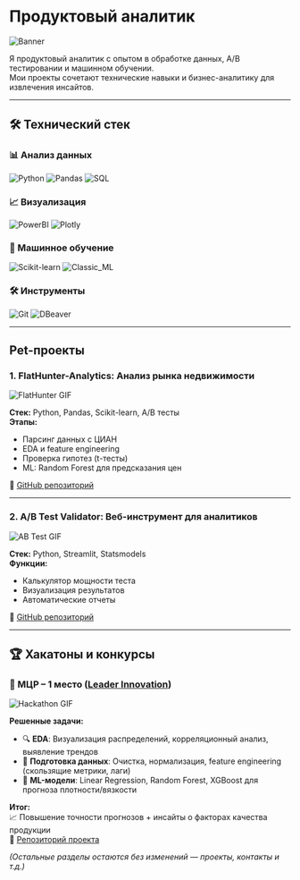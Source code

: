 # Продуктовый аналитик

![Banner](https://media.giphy.com/media/H4DjXQXamtTiIuCcRU/giphy.gif)

Я продуктовый аналитик с опытом в обработке данных, A/B тестировании и машинном обучении.  
Мои проекты сочетают технические навыки и бизнес-аналитику для извлечения инсайтов.


---

## 🛠 Технический стек

### 📊 Анализ данных
![Python](https://img.shields.io/badge/Python-3776AB?logo=python&logoColor=white)
![Pandas](https://img.shields.io/badge/Pandas-150458?logo=pandas&logoColor=white)
![SQL](https://img.shields.io/badge/SQL-4479A1?logo=postgresql&logoColor=white)

### 📈 Визуализация
![PowerBI](https://img.shields.io/badge/Power_BI-F2C811?logo=powerbi&logoColor=black)
![Plotly](https://img.shields.io/badge/Plotly-3F4F75?logo=plotly&logoColor=white)

### 🧮 Машинное обучение
![Scikit-learn](https://img.shields.io/badge/Scikit_learn-F7931E?logo=scikitlearn&logoColor=white)
![Classic_ML](https://img.shields.io/badge/Classic_ML-01AEF2?logo=ai&logoColor=white)

### 🛠 Инструменты
![Git](https://img.shields.io/badge/Git-F05032?logo=git&logoColor=white)
![DBeaver](https://img.shields.io/badge/DBeaver-4D4D4D?logo=dbeaver&logoColor=white)

---

## Pet-проекты

### 1. FlatHunter-Analytics: Анализ рынка недвижимости
![FlatHunter GIF](https://media.giphy.com/media/v1.Y2lkPTc5MGI3NjExcDl1Y3RlY2R4Z3V6b2VtY3NqYzVzZzJ6eG4xbmZ1aGJicDZ0ZyZlcD12MV9pbnRlcm5hbF9naWZfYnlfaWQmY3Q9Zw/H7CKd1GO6oiZQo8L5d/giphy.gif)

**Стек:** Python, Pandas, Scikit-learn, A/B тесты  
**Этапы:**
- Парсинг данных с ЦИАН
- EDA и feature engineering
- Проверка гипотез (t-тесты)
- ML: Random Forest для предсказания цен

🔗 [GitHub репозиторий](https://github.com/kap1anittt/FlatHunter-Analytics.git)

---

### 2. A/B Test Validator: Веб-инструмент для аналитиков
![AB Test GIF](https://media.giphy.com/media/v1.Y2lkPTc5MGI3NjExcDl1Y3RlY2R4Z3V6b2VtY3NqYzVzZzJ6eG4xbmZ1aGJicDZ0ZyZlcD12MV9pbnRlcm5hbF9naWZfYnlfaWQmY3Q9Zw/3o7TKsQ8UQ1hqjPjWM/giphy.gif)

**Стек:** Python, Streamlit, Statsmodels  
**Функции:**
- Калькулятор мощности теста
- Визуализация результатов
- Автоматические отчеты

🔗 [GitHub репозиторий](https://github.com/kap1anittt/ABTestChecker.git)

---

## 🏆 Хакатоны и конкурсы

### 🥇 МЦР – 1 место ([Leader Innovation](https://leader-innovation.ru/mdp))
![Hackathon GIF](https://media.giphy.com/media/v1.Y2lkPTc5MGI3NjExcWY4b2VlZ3V5eGx1Z2R6dWQ1Z3JtNnFqY2Z6bmZ6eGx1aDNicWZ6ZyZlcD12MV9pbnRlcm5hbF9naWZfYnlfaWQmY3Q9Zw/YRVP7mapl24G6RNkwJ/giphy.gif)

**Решенные задачи:**
- 🔍 **EDA**: Визуализация распределений, корреляционный анализ, выявление трендов
- 🧹 **Подготовка данных**: Очистка, нормализация, feature engineering (скользящие метрики, лаги)
- 🤖 **ML-модели**: Linear Regression, Random Forest, XGBoost для прогноза плотности/вязкости

**Итог:**  
📈 Повышение точности прогнозов + инсайты о факторах качества продукции  
🔗 [Репозиторий проекта](https://github.com/MISIS-x-OptonGroup/Marathon-Digital-Solutions.git)


*(Остальные разделы остаются без изменений — проекты, контакты и т.д.)*
